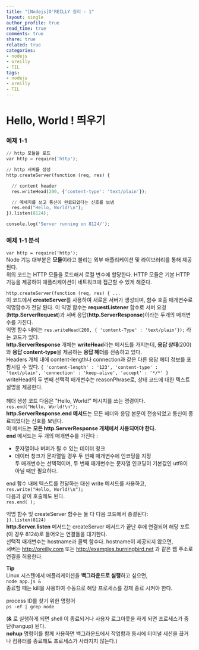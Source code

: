 ```yaml
---
title: "[Nodejs]O'REILLY 정리 - 1"
layout: single
author_profile: true
read_time: true
comments: true
share: true
related: true
categories:
- nodejs
- oreilly
- TIL
tags:
- nodejs
- oreilly
- TIL
---
```


# Hello, World ! 띄우기
### 예제 1-1
```python
// http 모듈을 로드
var http = require('http');

// http 서버를 생성
http.createServer(function (req, res) {	

  // content header
  res.writeHead(200, {'content-type': 'text/plain'});

  // 메세지를 쓰고 통신이 완료되었다는 신호를 보냄
  res.end("Hello, World!\n");
}).listen(8124);

console.log('Server running on 8124/');
```

### 예제 1-1 분석

`var http = require('http');`   
Node 기능 대부분은 **모듈**이라고 불리는 외부 애플리케이션 및 라이브러리를 통해 제공된다.   
위의 코드는 HTTP 모듈을 로드해서 로컬 변수에 할당한다. HTTP 모듈은 기본 HTTP 기능을 제공하여 애플리케이션이 네트워크에 접근할 수 있게 해준다.   

`http.createServer(function (req, res) { ...`   
이 코드에서 **createServer**를 사용하여 새로운 서버가 생성되며, 함수 호출 매개변수로 익명함수가 전달 된다. 이 익명 함수는 **requestListener** 함수로 서버 요청(**http.ServerRequest**)과 서버 응답(**http.ServerResponse**)이라는 두개의 매개변수를 가진다.   
익명 함수 내에는 `res.writeHead(200, { 'content-Type' : 'text/plain'});` 라는 코드가 있다.   
**http.ServerResponse** 개체는 **writeHead**라는 메서드를 가지는데, **응답 상태**(200)와 **응답 content-type**을 제공하는 **응답 헤더**를 전송하고 있다.   
Headers 개체 내에 content-length나 connection과 같은 다른 응답 헤더 정보를 포함시킬 수 있다.
`
	{ 'content-length' : '123',
	   'content-type' : 'text/plain',
   	'connection' : 'keep-alive',
	  'accept' : '*/*' }
`
writeHead의 두 번째 선택적 매개변수는 reasonPhrase로, 상태 코드에 대한 텍스트 설명을 제공한다.   
<br/>
헤더 생성 코드 다음은 "Hello, World!" 메시지를 쓰는 명령이다.   
`res.end("Hello, World!\n");`   
**http.ServerResponse.end 메서드**는 모든 헤더와 응답 본문이 전송되었고 통신이 종료되었다는 신호를 보낸다.   
이 메서드는 **모든 http.ServerResponse 개체에서 사용되어야 한다.**   
**end** 메서드는 두 개의 매개변수를 가진다 :   
* 문자열이나 버퍼가 될 수 있는 데이터 청크   
* 데이터 청크가 문자열일 경우 두 번째 매개변수에 인코딩을 지정   
두 매개변수는 선택적이며, 두 번째 매개변수는 문자열 인코딩이 기본값인 utf8이 아닐 때만 필요하다.   

end 함수 내에 텍스트를 전달하는 대신 write 메서드를 사용하고,   
`res.write("Hello, World!\n");`   
다음과 같이 호출해도 된다.   
`res.end( );`   

익명 함수 및 createServer 함수는 둘 다 다음 코드에서 종결된다:   
`}).listen(8124)`   
**http.Server.listen** 메서드는 createServer 메서드가 끝난 후에 연결되어 해당 포트(이 경우 8124)로 들어오는 연결들을 대기한다.   
선택적 매개변수는 hostname과 콜백 함수다.   hostname이 제공되지 않으면,    
서버는 http://oreilly.com 또는 http://examples.burningbird.net 과 같은 웹 주소로 연결을 허용한다.


**Tip**   
Linux 시스텐에서 애플리케이션을 **백그라운드로 실행**하고 싶으면,   
`node app.js &`   
종료할 때는 kill을 사용하여 수동으로 해당 프로세스를 강제 종료 시켜야 한다.   

process ID를 찾기 위한 명령어   
`ps -ef | grep node`   

(**&** 로 실행하게 되면 shell 이 종료되거나 사용자 로그아웃을 하게 되면 프로세스가 중단(hangup) 된다.   
**nohup** 명령어를 함께 사용하면 백그라운드에서 작업함과 동시에 터미널 세션을 끊거나 컴퓨터를 종료해도 프로세스가 사라지지 않는다.)